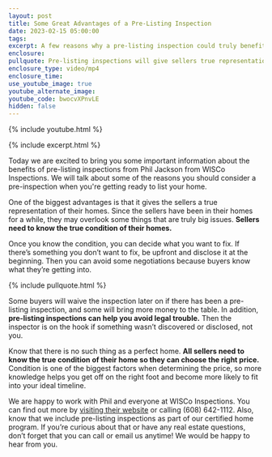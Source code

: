 ```yaml
---
layout: post
title: Some Great Advantages of a Pre-Listing Inspection
date: 2023-02-15 05:00:00
tags:
excerpt: A few reasons why a pre-listing inspection could truly benefit you.
enclosure:
pullquote: Pre-listing inspections will give sellers true representations of their homes.
enclosure_type: video/mp4
enclosure_time:
use_youtube_image: true
youtube_alternate_image:
youtube_code: bwocvXPnvLE
hidden: false
---
```

{% include youtube.html %}

{% include excerpt.html %}

Today we are excited to bring you some important information about the benefits of pre-listing inspections from Phil Jackson from WISCo Inspections. We will talk about some of the reasons you should consider a pre-inspection when you're getting ready to list your home.

One of the biggest advantages is that it gives the sellers a true representation of their homes. Since the sellers have been in their homes for a while, they may overlook some things that are truly big issues. **Sellers need to know the true condition of their homes.**&nbsp;

Once you know the condition, you can decide what you want to fix. If there’s something you don’t want to fix, be upfront and disclose it at the beginning. Then you can avoid some negotiations because buyers know what they’re getting into.

{% include pullquote.html %}

Some buyers will waive the inspection later on if there has been a pre-listing inspection, and some will bring more money to the table. In addition, **pre-listing inspections can help you avoid legal trouble.** Then the inspector is on the hook if something wasn’t discovered or disclosed, not you.&nbsp;

Know that there is no such thing as a perfect home. **All sellers need to know the true condition of their home so they can choose the right price.** Condition is one of the biggest factors when determining the price, so more knowledge helps you get off on the right foot and become more likely to fit into your ideal timeline.&nbsp;

We are happy to work with Phil and everyone at WISCo Inspections. You can find out more by [visiting their website](https://wiscoinspections.com/) or calling (608) 642-1112. Also, know that we include pre-listing inspections as part of our certified home program. If you’re curious about that or have any real estate questions, don’t forget that you can call or email us anytime! We would be happy to hear from you.
